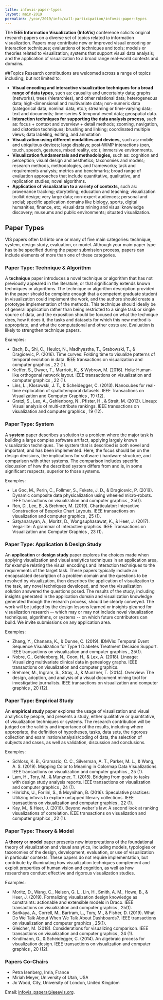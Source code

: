 ```yaml
---
title: infovis-paper-types
layout: main-2019
permalink: /year/2019/info/call-participation/infovis-paper-types
---
```


The **IEEE Information Visualization (InfoVis)** conference solicits original research papers on a
diverse set of topics related to information visualization. Papers may contribute new or improved
visual encoding or interaction techniques; evaluations of techniques and tools; models or
theories related to visualization; systems that support visual data analysis; and the application of
visualization to a broad range real-world contexts and domains.

##Topics
Research contributions are welcomed across a range of topics including, but not limited to:
* **Visual encoding and interactive visualization techniques for a broad range of data
types,** such as: causality and uncertainty data; graphs (networks), trees (hierarchies),
and other relational data; heterogeneous data; high-dimensional and multivariate data;
non-numeric data (categorical data, nominal data, etc.); streaming or time-varying data;
text and documents; time-series & temporal event data; geospatial data.
* **Interaction techniques for supporting the data analysis process,** such as: focus +
context and overview + detail methods; zooming, navigation, and distortion techniques;
brushing and linking; coordinated multiple views; data labeling, editing, and annotation
* **Visualization using different modalities and devices,** such as: mobile and ubiquitous
devices; large displays; post-WIMP interactions (pen, touch, speech, gestures, mixed
reality, etc.); immersive environments.
* **Visualization fundamentals and methodologies,** such as: cognition and perception;
visual design and aesthetics; taxonomies and models; research methods,
methodologies, and frameworks; task and requirements analysis; metrics and
benchmarks; broad range of evaluation approaches that include quantitative, qualitative,
and replication studies; novel algorithms.
* **Application of visualization to a variety of contexts,** such as: provenance tracking;
storytelling; education and teaching; visualization toolkit design; very large data;
non-expert audiences; personal and social; specific application domains like biology,
sports, digital humanities, finance, etc; visual data mining and visual knowledge
discovery; museums and public environments; situated visualization.

## Paper Types
VIS papers often fall into one or many of five main categories: technique, system, design study,
evaluation, or model. Although your main paper type has to be specified during the paper
submission process, papers can include elements of more than one of these categories.

### Paper Type: Technique & Algorithm
A **technique** paper introduces a novel technique or algorithm that has not previously appeared
in the literature, or that significantly extends known techniques or algorithms. The technique or
algorithm description provided in the paper should be complete enough that a competent
graduate student in visualization could implement the work, and the authors should create a
prototype implementation of the methods. This technique should ideally be of general
application rather than being restricted to a single task or single source of data, and the
exposition should be focused on what the technique does, how it does it, the tasks and datasets
for which this new method is appropriate, and what the computational and other costs are.
Evaluation is likely to strengthen technique papers.

Examples:
* Bach, B., Shi, C., Heulot, N., Madhyastha, T., Grabowski, T., & Dragicevic, P. (2016).
Time curves: Folding time to visualize patterns of temporal evolution in data. IEEE
transactions on visualization and computer graphics , 22 (1).
* Kieffer, S., Dwyer, T., Marriott, K., & Wybrow, M. (2016). Hola: Human-like orthogonal
network layout. IEEE transactions on visualization and computer graphics , 22 (1).
* Lins, L., Klosowski, J. T., & Scheidegger, C. (2013). Nanocubes for real-time exploration
of spatiotemporal datasets. IEEE Transactions on Visualization and Computer Graphics ,
19 (12).
* Gratzl, S., Lex, A., Gehlenborg, N., Pfister, H., & Streit, M. (2013). Lineup: Visual
analysis of multi-attribute rankings. IEEE transactions on visualization and computer
graphics , 19 (12).

### Paper Type: System
A **system** paper describes a solution to a problem where the major task is building a large
complex software artifact, applying largely known visualization techniques. The system that is
described is both novel and important, and has been implemented. Here, the focus should be
on the design decisions, the implications for software / hardware structure, and comparison with
other systems. The comparison includes specific discussion of how the described system differs
from and is, in some significant respects, superior to those systems.

Examples:
* Le Goc, M., Perin, C., Follmer, S., Fekete, J. D., & Dragicevic, P. (2019). Dynamic
composite data physicalization using wheeled micro-robots. IEEE transactions on
visualization and computer graphics , 25(1).
* Ren, D., Lee, B., & Brehmer, M. (2019). Charticulator: Interactive Construction of
Bespoke Chart Layouts. IEEE transactions on visualization and computer graphics ,
25 (1).
* Satyanarayan, A., Moritz, D., Wongsuphasawat, K., & Heer, J. (2017). Vega-lite: A
grammar of interactive graphics. IEEE Transactions on Visualization and Computer
Graphics , 23 (1).

### Paper Type: Application & Design Study
An **application** or **design study** paper explores the choices made when applying visualization
and visual analytics techniques in an application area, for example relating the visual encodings
and interaction techniques to the requirements of the target task. These papers typically include
an encapsulated description of a problem domain and the questions to be resolved by
visualization, then describes the application of visualization to the task, any novel techniques
developed, and how the visualization solution answered the questions posed. The results of the
study, including insights generated in the application domain and visualization knowledge
generated through the research process, should be clearly conveyed. The work will be judged
by the design lessons learned or insights gleaned for visualization research -- which may or may
not include novel visualization techniques, algorithms, or systems -- on which future contributors
can build. We invite submissions on any application area.

Examples:
* Zhang, Y., Chanana, K., & Dunne, C. (2019). IDMVis: Temporal Event Sequence
Visualization for Type 1 Diabetes Treatment Decision Support. IEEE transactions on
visualization and computer graphics , 25(1).
* Nobre, C., Gehlenborg, N., Coon, H., & Lex, A. (2018). Lineage: Visualizing multivariate
clinical data in genealogy graphs. IEEE transactions on visualization and computer
graphics.
* Brehmer, M., Ingram, S., Stray, J., & Munzner, T. (2014). Overview: The design,
adoption, and analysis of a visual document mining tool for investigative journalists.
IEEE transactions on visualization and computer graphics , 20 (12).

### Paper Type: Empirical Study
An **empirical study** paper explores the usage of visualization and visual analytics by people,
and presents a study, either qualitative or quantitative, of visualization techniques or systems.
The research contribution will be judged on the validity and importance of the results, including
where appropriate, the definition of hypotheses, tasks, data sets, the rigorous collection and
exam ination/analysis/coding of data, the selection of subjects and cases, as well as validation,
discussion and conclusions.

Examples:
* Schloss, K. B., Gramazio, C. C., Silverman, A. T., Parker, M. L., & Wang, A. S. (2019).
Mapping Color to Meaning in Colormap Data Visualizations. IEEE transactions on
visualization and computer graphics , 25 (1).
* Lam, H., Tory, M., & Munzner, T. (2018). Bridging from goals to tasks with design study
analysis reports. IEEE transactions on visualization and computer graphics , 24 (1).
* Hinrichs, U., Forlini, S., & Moynihan, B. (2016). Speculative practices: Utilizing infovis to
explore untapped literary collections. IEEE transactions on visualization and computer
graphics , 22 (1).
* Kay, M., & Heer, J. (2016). Beyond weber's law: A second look at ranking visualizations
of correlation. IEEE transactions on visualization and computer graphics , 22 (1).

### Paper Type: Theory & Model
A **theory** or **model** paper presents new interpretations of the foundational theory of visualization
and visual analytics, including models, typologies or taxonomies of the design, development,
evaluation, or use of visualization in particular contexts. These papers do not require
implementation, but contribute by illuminating how visualization techniques complement and
exploit properties of human vision and cognition, as well as how researchers conduct effective
and rigorous visualization studies.

Examples:
* Moritz, D., Wang, C., Nelson, G. L., Lin, H., Smith, A. M., Howe, B., & Heer, J. (2019).
Formalizing visualization design knowledge as constraints: actionable and extensible
models in Draco. IEEE transactions on visualization and computer graphics , 25(1).
* Sarikaya, A., Correll, M., Bartram, L., Tory, M., & Fisher, D. (2019). What Do We Talk
About When We Talk About Dashboards?. IEEE transactions on visualization and
computer graphics , 25(1).
* Gleicher, M. (2018). Considerations for visualizing comparison. IEEE transactions on
visualization and computer graphics , 24 (1).
* Kindlmann, G., & Scheidegger, C. (2014). An algebraic process for visualization design.
IEEE transactions on visualization and computer graphics , 20 (12).

### Papers Co-Chairs
* Petra Isenberg, Inria, France
* Miriah Meyer, University of Utah, USA
* Jo Wood, City, University of London, United Kingdom

Email: infovis_papers@ieeevis.org.
